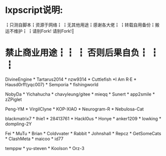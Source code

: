 # lxpscript说明:
┇只测自脚本┇资源于网络┇
┇无其他用途┇感谢各大佬┇
┇转载自用备份┇搬运不维护┇
┇请别Fork!  请别Fork!┇ 
# 禁止商业用途┇┇ ┇  否则后果自负┇ ┇ ┇

DivineEngine * Tartarus2014 * nzw9314 * Cuttlefish *I Am R·E * Hausd0rff(yqc007) * Semporia * fishingworld

NobyDa * Yichahucha * chavyleung/gitee * mieqq * Sunert * app2smile * zZPiglet

Peng-YM * VirgilClyne * KOP-XIAO * Neurogram-R * Nebulosa-Cat

blackmatrix7 * lhie1 * 28413761 * Hackl0us * Honye * anker1209 * lowking * dompling-2Y

Fei * MuTu * Brian * Coldvvater * Rabbit * Johnshall * Repcz * GetSomeCats * ClashMeta * maicoo * id77

temppw * yu-steven * Koolson * Orz-3

